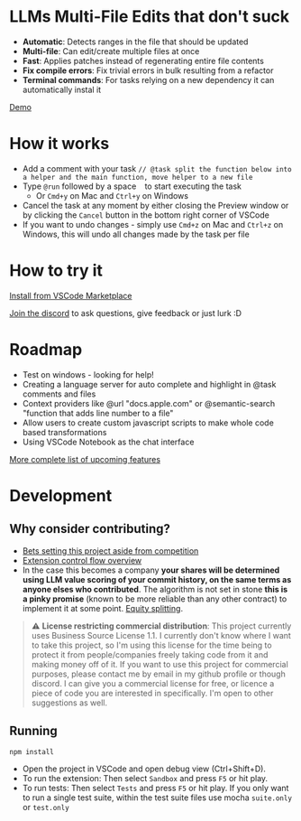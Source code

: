 # LLMs Multi-File Edits that don't suck

- **Automatic**: Detects ranges in the file that should be updated
- **Multi-file**: Can edit/create multiple files at once
- **Fast**: Applies patches instead of regenerating entire file contents
- **Fix compile errors**: Fix trivial errors in bulk resulting from a refactor
- **Terminal commands**: For tasks relying on a new dependency it can automatically instal it

[Demo](https://github.com/bra1nDump/ai-task-vscode/assets/12608159/f7d193fc-10d2-448f-a711-8f3965229bbd)

# How it works

- Add a comment with your task `// @task split the function below into a helper and the main function, move helper to a new file`
- Type `@run` followed by a space ` ` to start executing the task
  - Or `Cmd+y` on Mac and `Ctrl+y` on Windows
- Cancel the task at any moment by either closing the Preview window or by clicking the `Cancel` button in the bottom right corner of VSCode
- If you want to undo changes - simply use `Cmd+z` on Mac and `Ctrl+z` on Windows, this will undo all changes made by the task per file

# How to try it

[Install from VSCode Marketplace](https://marketplace.visualstudio.com/items?itemName=bra1ndump.ai-task)

[Join the discord](https://discord.gg/D8V6Rc63wQ) to ask questions, give feedback or just lurk :D

# Roadmap

- Test on windows - looking for help!
- Creating a language server for auto complete and highlight in @task comments and files
- Context providers like @url "docs.apple.com" or @semantic-search "function that adds line number to a file"
- Allow users to create custom javascript scripts to make whole code based transformations
- Using VSCode Notebook as the chat interface

[More complete list of upcoming features](docs/backlog.md)

# Development

## Why consider contributing?

- [Bets setting this project aside from competition](docs/bets.md)
- [Extension control flow overview](docs/architecture.md)
- In the case this becomes a company **your shares will be determined using LLM value scoring of your commit history, on the same terms as anyone elses who contributed**. The algorithm is not set in stone **this is a pinky promise** (known to be more reliable than any other contract) to implement it at some point. [Equity splitting](docs/equity.md).

> :warning: **License restricting commercial distribution**: This project currently uses Business Source License 1.1. I currently don't know where I want to take this project, so I'm using this license for the time being to protect it from people/companies freely taking code from it and making money off of it. If you want to use this project for commercial purposes, please contact me by email in my github profile or though discord. I can give you a commercial license for free, or licence a piece of code you are interested in specifically. I'm open to other suggestions as well.

## Running

```sh
npm install
```

- Open the project in VSCode and open debug view (Ctrl+Shift+D).
- To run the extension: Then select `Sandbox` and press `F5` or hit play.
- To run tests: Then select `Tests` and press `F5` or hit play. If you only want to run a single test suite, within the test suite files use mocha `suite.only` or `test.only`


